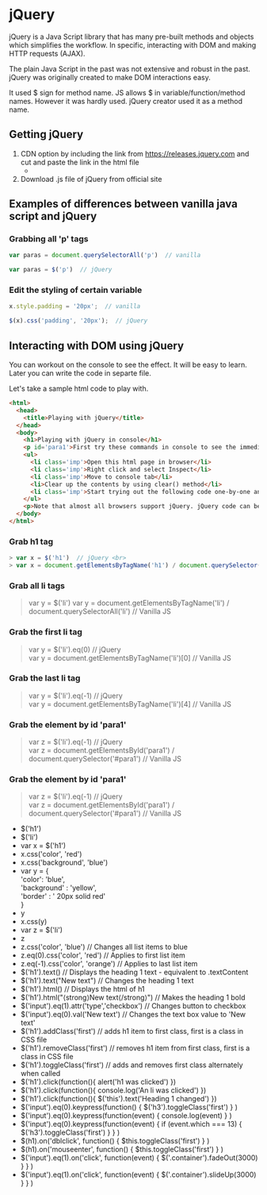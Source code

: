 # jQuery

jQuery is a Java Script library that has many pre-built methods and objects which simplifies the workflow. In specific, interacting with DOM and making HTTP requests (AJAX).

The plain Java Script in the past was not extensive and robust in the past. jQuery was originally created to make DOM interactions easy. 

It used $ sign for method name. JS allows $ in variable/function/method names. However it was hardly used. jQuery creator used it as a method name.

## Getting jQuery

1. CDN option by including the link from https://releases.jquery.com and cut and paste the link in the html file
   * <script src="https://code.jquery.com/jquery-3.6.0.js" integrity="sha256-H+K7U5CnXl1h5ywQfKtSj8PCmoN9aaq30gDh27Xc0jk=" crossorigin="anonymous"></script>
3. Download .js file of jQuery from official site

## Examples of differences between vanilla java script and jQuery

### Grabbing all 'p' tags

``` javascript
var paras = document.querySelectorAll('p')  // vanilla

var paras = $('p')  // jQuery
```

### Edit the styling of certain variable

``` javascript
x.style.padding = '20px';  // vanilla

$(x).css('padding', '20px');  // jQuery
```

## Interacting with DOM using jQuery

You can workout on the console to see the effect. It will be easy to learn. Later you can write the code in separte file.

Let's take a sample html code to play with.

``` html
<html>
  <head>
    <title>Playing with jQuery</title>
  </head>
  <body>
    <h1>Playing with jQuery in console</h1>
    <p id='para1'>First try these commands in console to see the immediate effect. Once you get the grasp, you can write the script in separate file according to the requirement.</p>
    <ul>
      <li class='imp'>Open this html page in browser</li>
      <li class='imp'>Right click and select Inspect</li>
      <li class='imp'>Move to console tab</li>
      <li>Clear up the contents by using clear() method</li>
      <li class='imp'>Start trying out the following code one-by-one and see their effects.</li>
    </ul>
    <p>Note that almost all browsers support jQuery. jQuery code can be written in Java Script file and browsers can run./<p>
  </body>
</html>
```

### Grab h1 tag
```javascript
> var x = $('h1')  // jQuery <br>
> var x = document.getElementsByTagName('h1') / document.querySelector('h1')   // Vanilla JS
```

### Grab all li tags
> var y = $('li')
> var y = document.getElementsByTagName('li') / document.querySelectorAll('li')  // Vanilla JS

### Grab the first li tag
> var y = $('li').eq(0)   // jQuery <br>
> var y = document.getElementsByTagName('li')[0]  // Vanilla JS

### Grab the last li tag
> var y = $('li').eq(-1)    // jQuery <br>
> var y = document.getElementsByTagName('li')[4]  // Vanilla JS

### Grab the element by  id 'para1'
> var z = $('li').eq(-1)   // jQuery <br>
> var z = document.getElementsById('para1') / document.querySelector('#para1')  // Vanilla JS

### Grab the element by  id 'para1'
> var z = $('li').eq(-1)   // jQuery <br>
> var z = document.getElementsById('para1') / document.querySelector('#para1')  // Vanilla JS

* $('h1')
* $('li')
* var x = $('h1')
* x.css('color', 'red')
* x.css('background', 'blue')
* var y = { <br>
    'color': 'blue', <br>
    'background' : 'yellow', <br>
    'border' : ' 20px solid red' <br>
  }
* y
* x.css(y)
* var z = $('li')
* z
* z.css('color', 'blue')  // Changes all list items to blue
* z.eq(0).css('color', 'red')  // Applies to first list item
* z.eq(-1).css('color', 'orange')  // Applies to last list item
* $('h1').text()  // Displays the heading 1 text - equivalent to .textContent
* $('h1').text("New text")  // Changes the heading 1 text 
* $('h1').html()  // Displays the html of h1
* $('h1').html("&langle;strong&rangle;New text&langle;/strong&rangle;")  // Makes the heading 1 bold
* $('input').eq(1).attr('type','checkbox')  // Changes button to checkbox
* $('input').eq(0).val('New text')  // Changes the text box value to 'New text'
* $('h1').addClass('first')  // adds h1 item to first class, first is a class in CSS file
* $('h1').removeClass('first')  // removes h1 item from first class, first is a class in CSS file
* $('h1').toggleClass('first')  // adds and removes first class alternately when called
* $('h1').click(function(){ alert('h1 was clicked') })
* $('h1').click(function(){ console.log('An li was clicked') })
* $('h1').click(function(){ $('this').text('Heading 1 changed') })
* $('input').eq(0).keypress(function() { $('h3').toggleClass('first') } )
* $('input').eq(0).keypress(function(event) { console.log(event) } )
* $('input').eq(0).keypress(function(event) { if (event.which === 13) { $('h3').toggleClass('first') } } )
* $(h1).on('dblclick', function() { $this.toggleClass('first') } )
* $(h1).on('mouseenter', function() { $this.toggleClass('first') } )
* $('input').eq(1).on('click', function(event) { $('.container').fadeOut(3000) } } )
* $('input').eq(1).on('click', function(event) { $('.container').slideUp(3000) } } )








